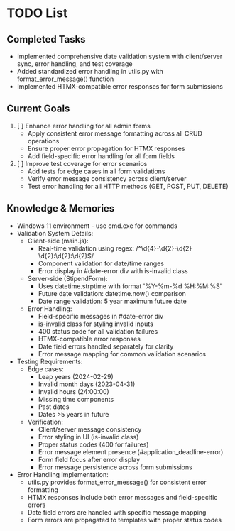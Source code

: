 # TODO List

## Completed Tasks
- Implemented comprehensive date validation system with client/server sync, error handling, and test coverage
- Added standardized error handling in utils.py with format_error_message() function
- Implemented HTMX-compatible error responses for form submissions

## Current Goals
1. [ ] Enhance error handling for all admin forms
   - Apply consistent error message formatting across all CRUD operations
   - Ensure proper error propagation for HTMX responses
   - Add field-specific error handling for all form fields
2. [ ] Improve test coverage for error scenarios
   - Add tests for edge cases in all form validations
   - Verify error message consistency across client/server
   - Test error handling for all HTTP methods (GET, POST, PUT, DELETE)

## Knowledge & Memories
- Windows 11 environment - use cmd.exe for commands
- Validation System Details:
  - Client-side (main.js):
    - Real-time validation using regex: /^\d{4}-\d{2}-\d{2} \d{2}:\d{2}:\d{2}$/
    - Component validation for date/time ranges
    - Error display in #date-error div with is-invalid class
  - Server-side (StipendForm):
    - Uses datetime.strptime with format '%Y-%m-%d %H:%M:%S'
    - Future date validation: datetime.now() comparison
    - Date range validation: 5 year maximum future date
  - Error Handling:
    - Field-specific messages in #date-error div
    - is-invalid class for styling invalid inputs
    - 400 status code for all validation failures
    - HTMX-compatible error responses
    - Date field errors handled separately for clarity
    - Error message mapping for common validation scenarios
- Testing Requirements:
  - Edge cases:
    - Leap years (2024-02-29)
    - Invalid month days (2023-04-31)
    - Invalid hours (24:00:00)
    - Missing time components
    - Past dates
    - Dates >5 years in future
  - Verification:
    - Client/server message consistency
    - Error styling in UI (is-invalid class)
    - Proper status codes (400 for failures)
    - Error message element presence (#application_deadline-error)
    - Form field focus after error display
    - Error message persistence across form submissions
- Error Handling Implementation:
  - utils.py provides format_error_message() for consistent error formatting
  - HTMX responses include both error messages and field-specific errors
  - Date field errors are handled with specific message mapping
  - Form errors are propagated to templates with proper status codes

